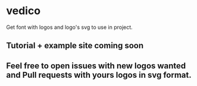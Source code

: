 # vedico
Get font with logos and logo's svg to use in project.
## Tutorial + example site coming soon

## Feel free to open issues with new logos wanted and Pull requests with yours logos in svg format.
